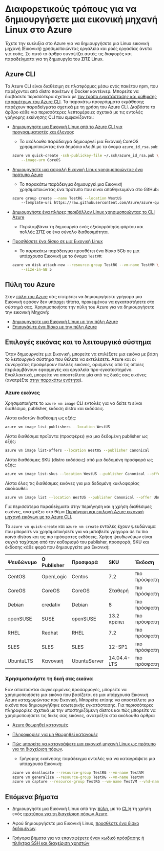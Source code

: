 <properties
    pageTitle="Διαφορετικούς τρόπους για να δημιουργήσετε μια Εικονική Linux | Microsoft Azure"
    description="Μάθετε τους διαφορετικούς τρόπους για να δημιουργήσετε μια εικονική μηχανή Linux στην Azure, καθώς και για συνδέσεις σε εργαλεία και προγράμματα εκμάθησης για κάθε μέθοδο."
    services="virtual-machines-linux"
    documentationCenter=""
    authors="iainfoulds"
    manager="timlt"
    editor=""
    tags="azure-resource-manager"/>

<tags
    ms.service="virtual-machines-linux"
    ms.devlang="na"
    ms.topic="get-started-article"
    ms.tgt_pltfrm="vm-linux"
    ms.workload="infrastructure-services"
    ms.date="09/27/2016"
    ms.author="iainfou"/>

# <a name="different-ways-to-create-a-linux-virtual-machine-in-azure"></a>Διαφορετικούς τρόπους για να δημιουργήσετε μια εικονική μηχανή Linux στο Azure

Έχετε την ευελιξία στο Azure για να δημιουργήσετε μια Linux εικονική μηχανή (Εικονική) χρησιμοποιώντας εργαλεία και ροές εργασίας άνετα για εσάς. Σε αυτό το άρθρο συνοψίζει αυτές τις διαφορές και παραδείγματα για τη δημιουργία του ΣΠΣ Linux.


## <a name="azure-cli"></a>Azure CLI 

Το Azure CLI είναι διαθέσιμη σε πλατφόρμες μέσω ενός πακέτου npm, που παρέχονται από distro πακέτων ή Docker κοντέινερ. Μπορείτε να διαβάσετε περισσότερα σχετικά με [τον τρόπο εγκατάστασης και ρύθμισης παραμέτρων του Azure CLI](../xplat-cli-install.md). Τα παρακάτω προγράμματα εκμάθησης παρέχουν παραδείγματα σχετικά με τη χρήση του Azure CLI. Διαβάστε το άρθρο κάθε για περισσότερες λεπτομέρειες σχετικά με τις εντολές γρήγορης εκκίνησης CLI που εμφανίζονται:

- [Δημιουργήστε μια Εικονική Linux από το Azure CLI για προγραμματιστές και έλεγχος](virtual-machines-linux-quick-create-cli.md)
    - Το ακόλουθο παράδειγμα δημιουργεί μια Εικονική CoreOS χρησιμοποιώντας ένα δημόσιο κλειδί με το όνομα `azure_id_rsa.pub`:

    ```bash
    azure vm quick-create -ssh-publickey-file ~/.ssh/azure_id_rsa.pub \
        --image-urn CoreOS
    ```

- [Δημιουργήστε μια ασφαλή Εικονική Linux χρησιμοποιώντας ένα πρότυπο Azure](virtual-machines-linux-create-ssh-secured-vm-from-template.md)
    - Το παρακάτω παράδειγμα δημιουργεί μια Εικονική χρησιμοποιώντας ένα πρότυπο που είναι αποθηκευμένο στο GitHub:

    ```bash
    azure group create --name TestRG --location WestUS 
        --template-uri https://raw.githubusercontent.com/Azure/azure-quickstart-templates/master/101-vm-sshkey/azuredeploy.json
    ```

- [Δημιουργήστε ένα πλήρες περιβάλλον Linux χρησιμοποιώντας το CLI Azure](virtual-machines-linux-create-cli-complete.md)
    - Περιλαμβάνει τη δημιουργία ενός εξισορρόπηση φόρτου και πολλές ΣΠΣ σε ένα σύνολο διαθεσιμότητα.

- [Προσθέσετε ένα δίσκο σε μια Εικονική Linux](virtual-machines-linux-add-disk.md)
    - Το παρακάτω παράδειγμα προσθέτει ένα δίσκο 5Gb σε μια υπάρχουσα Εικονική με το όνομα `TestVM`:

    ```bash
    azure vm disk attach-new --resource-group TestRG --vm-name TestVM \
        --size-in-GB 5
    ```

## <a name="azure-portal"></a>Πύλη του Azure

Στην [πύλη του Azure](https://portal.azure.com) σάς επιτρέπει να δημιουργήσετε γρήγορα μια Εικονική εφόσον δεν υπάρχει τίποτα, προκειμένου να εγκαταστήσετε στο σύστημά σας. Χρησιμοποιήστε την πύλη του Azure για να δημιουργήσετε την εικονική Μηχανή:

- [Δημιουργήστε μια Εικονική Linux με την πύλη Azure](virtual-machines-linux-quick-create-portal.md) 
- [Επισυνάψτε ένα δίσκο με την πύλη Azure](virtual-machines-linux-attach-disk-portal.md)


## <a name="operating-system-and-image-choices"></a>Επιλογές εικόνας και το λειτουργικό σύστημα
Όταν δημιουργείτε μια Εικονική, μπορείτε να επιλέξετε μια εικόνα με βάση το λειτουργικό σύστημα που θέλετε να εκτελέσετε. Azure και οι συνεργάτες προσφέρουν πολλές εικόνες, ορισμένες από τις οποίες περιλαμβάνουν εφαρμογές και εργαλεία προ-εγκατεστημένο. Εναλλακτικά, μπορείτε να αποστείλετε μία από τις δικές σας εικόνες (ανατρέξτε [στην παρακάτω ενότητα](#use-your-own-image)).

### <a name="azure-images"></a>Azure εικόνες
Χρησιμοποιήστε το `azure vm image` CLI εντολές για να δείτε τι είναι διαθέσιμο, publisher, έκδοση distro και εκδόσεις.

Λίστα εκδοτών διαθέσιμη ως εξής:

```bash
azure vm image list-publishers --location WestUS
```

Λίστα διαθέσιμα προϊόντα (προσφέρει) για μια δεδομένη publisher ως εξής:

```bash
azure vm image list-offers --location WestUS --publisher Canonical
```

Λίστα διαθέσιμες SKU (distro εκδόσεις) από μια δεδομένη προσφορά ως εξής:

```bash
azure vm image list-skus --location WestUS --publisher Canonical --offer UbuntuServer
```

Λίστα όλες τις διαθέσιμες εικόνες για μια δεδομένη κυκλοφορίας ακολουθεί:

```bash
azure vm image list --location WestUS --publisher Canonical --offer UbuntuServer --sku 16.04.0-LTS
```

Για περισσότερα παραδείγματα στην περιήγηση και η χρήση διαθέσιμες εικόνες, ανατρέξτε στο θέμα [Περιήγηση και επιλογή Azure εικονική μηχανή εικόνων με το Azure CLI](virtual-machines-linux-cli-ps-findimage.md).

Το `azure vm quick-create` και `azure vm create` εντολές έχουν ψευδώνυμα που μπορείτε να χρησιμοποιήσετε για να μεταβείτε γρήγορα σε τα πιο κοινά distros και τις πιο πρόσφατες εκδόσεις. Χρήση ψευδωνύμων είναι συχνά ταχύτερη από τον καθορισμό του publisher, προσφορά, SKU και έκδοσης κάθε φορά που δημιουργείτε μια Εικονική:

| Ψευδώνυμο     | Ο Publisher | Προσφορά        | SKU         | Έκδοση |
|:----------|:----------|:-------------|:------------|:--------|
| CentOS    | OpenLogic | Centos       | 7.2         | πιο πρόσφατη  |
| CoreOS    | CoreOS    | CoreOS       | Σταθερή      | πιο πρόσφατη  |
| Debian    | credativ  | Debian       | 8           | πιο πρόσφατη  |
| openSUSE  | SUSE      | openSUSE     | 13.2 πρέπει        | πιο πρόσφατη  |
| RHEL      | Redhat    | RHEL         | 7.2         | πιο πρόσφατη  |
| SLES      | SLES      | SLES         | 12-SP1      | πιο πρόσφατη  |
| UbuntuLTS | Κανονική | UbuntuServer | 14.04.4-LTS | πιο πρόσφατη  |

### <a name="use-your-own-image"></a>Χρησιμοποιήστε τη δική σας εικόνα

Εάν απαιτούνται συγκεκριμένες προσαρμογές, μπορείτε να χρησιμοποιήσετε μια εικόνα που βασίζεται σε μια υπάρχουσα Εικονική Azure *καταχωρώντας* που Εικονική. Μπορείτε επίσης να αποστείλετε μια εικόνα που δημιουργήθηκε εσωτερικής εγκατάστασης. Για περισσότερες πληροφορίες σχετικά με την υποστηριζόμενη distros και πώς μπορείτε να χρησιμοποιήσετε τις δικές σας εικόνες, ανατρέξτε στα ακόλουθα άρθρα:

- [Azure θεωρηθεί κατανομές](virtual-machines-linux-endorsed-distros.md)

- [Πληροφορίες για μη θεωρηθεί κατανομές](virtual-machines-linux-create-upload-generic.md)

- [Πώς μπορείτε να καταγράψετε μια εικονική μηχανή Linux ως πρότυπο για τη διαχείριση πόρων](virtual-machines-linux-capture-image.md).
    - Γρήγορης εκκίνησης παράδειγμα εντολές για να καταγράψετε μια υπάρχουσα Εικονική:

    ```bash
    azure vm deallocate --resource-group TestRG --vm-name TestVM
    azure vm generalize --resource-group TestRG --vm-name TestVM
    azure vm capture --resource-group TestRG --vm-name TestVM --vhd-name-prefix CapturedVM
    ```

## <a name="next-steps"></a>Επόμενα βήματα

- Δημιουργήστε μια Εικονική Linux από την [πύλη](virtual-machines-linux-quick-create-portal.md), με το [CLI](virtual-machines-linux-quick-create-cli.md)ή τη χρήση ενός [προτύπου για τη διαχείριση πόρων Azure](virtual-machines-linux-cli-deploy-templates.md).

- Αφού δημιουργήσετε μια Εικονική Linux, [προσθέστε ένα δίσκο δεδομένων](virtual-machines-linux-add-disk.md).

- Γρήγορα βήματα για να [επαναφέρετε έναν κωδικό πρόσβασης ή πλήκτρα SSH και διαχείριση χρηστών](virtual-machines-linux-using-vmaccess-extension.md)
